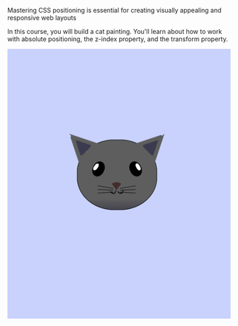 Mastering CSS positioning is essential for creating visually appealing and responsive web layouts

In this course, you will build a cat painting. You'll learn about how to work with absolute positioning, the z-index property, and the transform property.

![alt text](image.png)